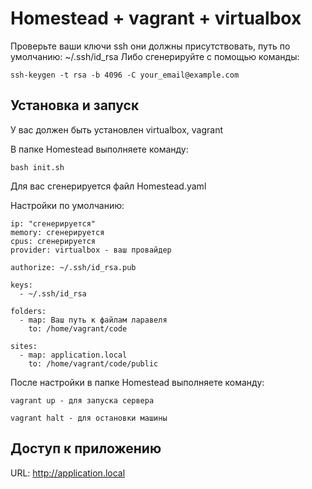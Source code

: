 # Homestead + vagrant + virtualbox

Проверьте ваши ключи ssh они должны присутствовать, путь по умолчанию: ~/.ssh/id_rsa
Либо сгенерируйте с помощью команды:
```
ssh-keygen -t rsa -b 4096 -C your_email@example.com
```

## Установка и запуск

У вас должен быть установлен virtualbox, vagrant

В папке Homestead выполняете команду:

```
bash init.sh
```

Для вас сгенерируется файл Homestead.yaml

Настройки по умолчанию:

```
ip: "сгенерируется"
memory: сгенерируется
cpus: сгенерируется
provider: virtualbox - ваш провайдер

authorize: ~/.ssh/id_rsa.pub

keys:
  - ~/.ssh/id_rsa

folders:
  - map: Ваш путь к файлам ларавеля
    to: /home/vagrant/code

sites:
  - map: application.local
    to: /home/vagrant/code/public
```

После настройки в папке Homestead выполняете команду:

```
vagrant up - для запуска сервера

vagrant halt - для остановки машины
```

## Доступ к приложению

URL: http://application.local
